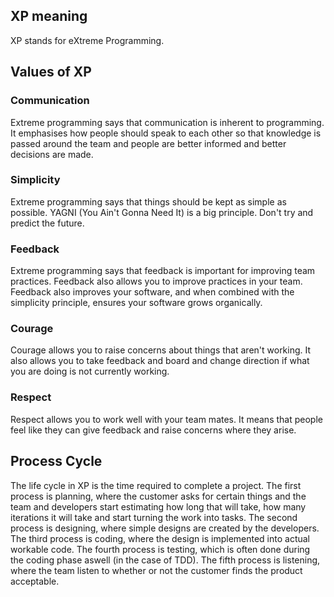 ## XP meaning

XP stands for eXtreme Programming.

## Values of XP

### Communication

Extreme programming says that communication is inherent to programming. It emphasises how people should speak to each other so that knowledge is passed around the team and people are better informed and better decisions are made.

### Simplicity

Extreme programming says that things should be kept as simple as possible. YAGNI (You Ain't Gonna Need It) is a big principle. Don't try and predict the future.

### Feedback

Extreme programming says that feedback is important for improving team practices. Feedback also allows you to improve practices in your team. Feedback also improves your software, and when combined with the simplicity principle, ensures your software grows organically.

### Courage

Courage allows you to raise concerns about things that aren't working. It also allows you to take feedback and board and change direction if what you are doing is not currently working.

### Respect

Respect allows you to work well with your team mates. It means that people feel like they can give feedback and raise concerns where they arise.

## Process Cycle

The life cycle in XP is the time required to complete a project.
The first process is planning, where the customer asks for certain things and the team and developers start estimating how long that will take, how many iterations it will take and start turning the work into tasks.
The second process is designing, where simple designs are created by the developers.
The third process is coding, where the design is implemented into actual workable code.
The fourth process is testing, which is often done during the coding phase aswell (in the case of TDD).
The fifth process is listening, where the team listen to whether or not the customer finds the product acceptable.
